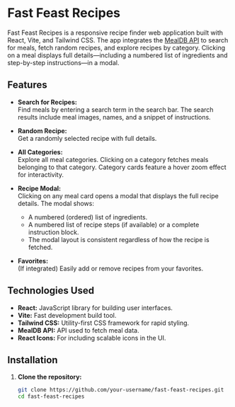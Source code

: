 # Fast Feast Recipes

Fast Feast Recipes is a responsive recipe finder web application built with React, Vite, and Tailwind CSS. The app integrates the [MealDB API](https://www.themealdb.com/api.php) to search for meals, fetch random recipes, and explore recipes by category. Clicking on a meal displays full details—including a numbered list of ingredients and step-by-step instructions—in a modal.

## Features

- **Search for Recipes:**  
  Find meals by entering a search term in the search bar. The search results include meal images, names, and a snippet of instructions.

- **Random Recipe:**  
  Get a randomly selected recipe with full details.

- **All Categories:**  
  Explore all meal categories. Clicking on a category fetches meals belonging to that category. Category cards feature a hover zoom effect for interactivity.

- **Recipe Modal:**  
  Clicking on any meal card opens a modal that displays the full recipe details. The modal shows:
  - A numbered (ordered) list of ingredients.
  - A numbered list of recipe steps (if available) or a complete instruction block.
  - The modal layout is consistent regardless of how the recipe is fetched.

- **Favorites:**  
  (If integrated) Easily add or remove recipes from your favorites.

## Technologies Used

- **React:** JavaScript library for building user interfaces.
- **Vite:** Fast development build tool.
- **Tailwind CSS:** Utility-first CSS framework for rapid styling.
- **MealDB API:** API used to fetch meal data.
- **React Icons:** For including scalable icons in the UI.

## Installation

1. **Clone the repository:**

   ```bash
   git clone https://github.com/your-username/fast-feast-recipes.git
   cd fast-feast-recipes
